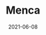 ---
title: Menca
description: Menca is a super fast and clean blogging theme for Jekyll.
image: '/assets/img/projects/menca-preview.jpg'
price: 49
home: https://jekyllthemes.io/theme/menca-blog-jekyll-theme
demo: https://menca.netlify.app/
date: 2021-06-08
---